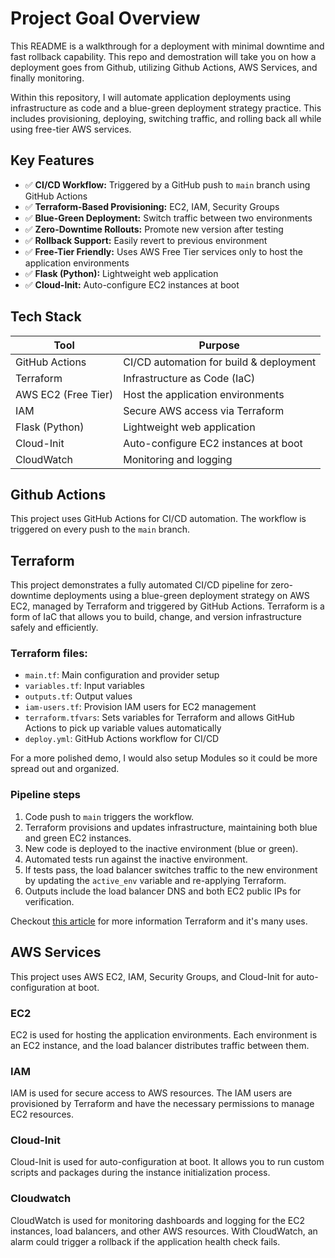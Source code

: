 # Project Goal Overview
This README is a walkthrough for a deployment with minimal downtime and fast rollback capability. This repo and demostration will take you on how a deployment goes from Github, utilizing Github Actions, AWS Services, and finally monitoring. 

Within this repository, I will automate application deployments using infrastructure as code and a blue-green deployment strategy practice. This includes provisioning, deploying, switching traffic, and rolling back all while using free-tier AWS services.

## Key Features
- ✅ **CI/CD Workflow:** Triggered by a GitHub push to `main` branch using GitHub Actions
- ✅ **Terraform-Based Provisioning:** EC2, IAM, Security Groups
- ✅ **Blue-Green Deployment:** Switch traffic between two environments
- ✅ **Zero-Downtime Rollouts:** Promote new version after testing
- ✅ **Rollback Support:** Easily revert to previous environment
- ✅ **Free-Tier Friendly:** Uses AWS Free Tier services only to host the application environments
- ✅ **Flask (Python):** Lightweight web application
- ✅ **Cloud-Init:** Auto-configure EC2 instances at boot

## Tech Stack
| Tool             | Purpose                                 |
|------------------|------------------------------------------|
| GitHub Actions   | CI/CD automation for build & deployment |
| Terraform        | Infrastructure as Code (IaC)            |
| AWS EC2 (Free Tier) | Host the application environments       |
| IAM              | Secure AWS access via Terraform         |
| Flask (Python)   | Lightweight web application              |
| Cloud-Init       | Auto-configure EC2 instances at boot    |
| CloudWatch       | Monitoring and logging                  |

## Github Actions
This project uses GitHub Actions for CI/CD automation. The workflow is triggered on every push to the `main` branch.

## Terraform
This project demonstrates a fully automated CI/CD pipeline for zero-downtime deployments using a blue-green deployment strategy on AWS EC2, managed by Terraform and triggered by GitHub Actions. Terraform is a form of IaC that allows you to build, change, and version infrastructure safely and efficiently.

### Terraform files:
- `main.tf`: Main configuration and provider setup
- `variables.tf`: Input variables
- `outputs.tf`: Output values
- `iam-users.tf`: Provision IAM users for EC2 management
- `terraform.tfvars`: Sets variables for Terraform and allows GitHub Actions to pick up variable values automatically
- `deploy.yml`: GitHub Actions workflow for CI/CD

For a more polished demo, I would also setup Modules so it could be more spread out and organized.

### Pipeline steps
1. Code push to `main` triggers the workflow.
2. Terraform provisions and updates infrastructure, maintaining both blue and green EC2 instances.
3. New code is deployed to the inactive environment (blue or green).
4. Automated tests run against the inactive environment.
5. If tests pass, the load balancer switches traffic to the new environment by updating the `active_env` variable and re-applying Terraform.
6. Outputs include the load balancer DNS and both EC2 public IPs for verification.

Checkout [this article](https://www.terraform.io/intro/index.html) for more information Terraform and it's many uses.

## AWS Services
This project uses AWS EC2, IAM, Security Groups, and Cloud-Init for auto-configuration at boot.

### EC2
EC2 is used for hosting the application environments. Each environment is an EC2 instance, and the load balancer distributes traffic between them.

### IAM
IAM is used for secure access to AWS resources. The IAM users are provisioned by Terraform and have the necessary permissions to manage EC2 resources.

### Cloud-Init
Cloud-Init is used for auto-configuration at boot. It allows you to run custom scripts and packages during the instance initialization process. 

### Cloudwatch
CloudWatch is used for monitoring dashboards and logging for the EC2 instances, load balancers, and other AWS resources. With CloudWatch, an alarm could trigger a rollback if the application health check fails.
